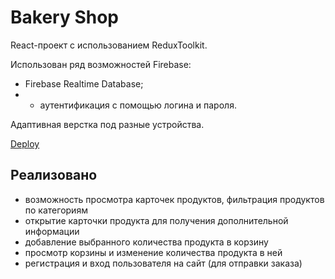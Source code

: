 # Bakery Shop

React-проект с использованием ReduxToolkit. 

Использован ряд возможностей Firebase:
- Firebase Realtime Database; 
- - аутентификация с помощью логина и пароля.

Адаптивная верстка под разные устройства.

[Deploy](https://final-project-409c3.web.app/)

## Реализовано

- возможность просмотра карточек продуктов, фильтрация продуктов по категориям
- открытие карточки продукта для получения дополнительной информации
- добавление выбранного количества продукта в корзину
- просмотр корзины и изменение количества продукта в ней
- регистрация и вход пользователя на сайт (для отправки заказа)

